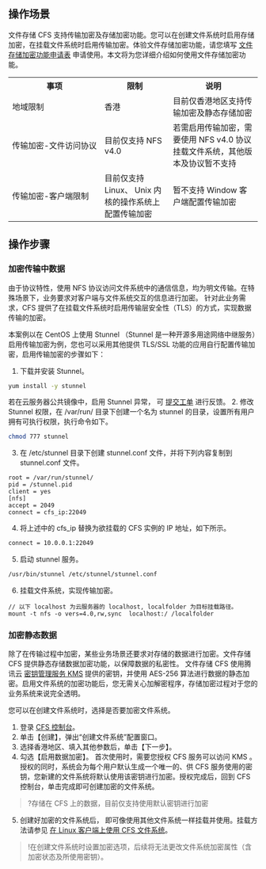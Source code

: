 ## 操作场景
文件存储 CFS 支持传输加密及存储加密功能。您可以在创建文件系统时启用存储加密，在挂载文件系统时启用传输加密。体验文件存储加密功能，请您填写 [文件存储加密功能申请表](https://cloud.tencent.com/apply/p/alop3uh2szt) 申请使用。本文将为您详细介绍如何使用文件存储加密功能。

<table>
   <tr>
      <th>事项</th>
      <th>限制</th>
      <th>说明</th>
   </tr>
   <tr>
      <td>地域限制</td>
      <td>香港</td>
      <td>目前仅香港地区支持传输加密及静态存储加密</td>
   </tr>
   <tr>
      <td nowrap="nowrap">传输加密-文件访问协议</td>
      <td>目前仅支持 NFS v4.0</td>
      <td>若需启用传输加密，需要使用 NFS v4.0 协议挂载文件系统，其他版本及协议暂不支持</td>
   </tr>
   <tr>
      <td nowrap="nowrap">传输加密-客户端限制</td>
      <td>目前仅支持 Linux、 Unix 内核的操作系统上配置传输加密</td>
      <td>暂不支持 Window 客户端配置传输加密</td>
   </tr>
</table>







## 操作步骤
### 加密传输中数据
由于协议特性，使用 NFS 协议访问文件系统中的通信信息，均为明文传输。在特殊场景下，业务要求对客户端与文件系统交互的信息进行加密。 针对此业务需求，CFS 提供了在挂载文件系统时启用传输层安全性（TLS）的方式，实现数据传输的加密。

本案例以在 CentOS 上使用 Stunnel （Stunnel 是一种开源多用途网络中继服务）启用传输加密为例，您也可以采用其他提供 TLS/SSL 功能的应用自行配置传输加密，启用传输加密的步骤如下：

1. 下载并安装 Stunnel。
```bash
yum install -y stunnel
```
若在云服务器公共镜像中，启用 Stunnel 异常， 可 [提交工单](https://console.cloud.tencent.com/workorder/category) 进行反馈。
2. 修改 Stunnel 权限，在 /var/run/ 目录下创建一个名为 stunnel 的目录，设置所有用户拥有可执行权限，执行命令如下。
```bash
chmod 777 stunnel
```
3. 在 /etc/stunnel 目录下创建 stunnel.conf 文件，并将下列内容复制到 stunnel.conf 文件。
```
root = /var/run/stunnel/
pid = /stunnel.pid
client = yes
[nfs]
accept = 2049
connect = cfs_ip:22049
```
4. 将上述中的 cfs_ip 替换为欲挂载的 CFS 实例的 IP 地址，如下所示。
```bash
connect = 10.0.0.1:22049
```
5. 启动 stunnel 服务。
```bash
/usr/bin/stunnel /etc/stunnel/stunnel.conf
```
6. 挂载文件系统，实现传输加密。
```
// 以下 localhost 为云服务器的 localhost, localfolder 为目标挂载路径。
mount -t nfs -o vers=4.0,rw,sync  localhost:/ /localfolder
```

### 加密静态数据

除了在传输过程中加密，某些业务场景还要求对存储的数据进行加密。文件存储 CFS 提供静态存储数据加密功能，以保障数据的私密性。
文件存储 CFS 使用腾讯云 [密钥管理服务 KMS](https://cloud.tencent.com/document/product/573) 提供的密钥，并使用 AES-256 算法进行数据的静态加密。启用文件系统的加密功能后，您无需关心加解密程序，存储加密过程对于您的业务系统来说完全透明。

您可以在创建文件系统时，选择是否要加密文件系统。
1. 登录 [CFS 控制台](https://console.cloud.tencent.com/cfs)。
2. 单击【创建】，弹出“创建文件系统”配置窗口。
3. 选择香港地区、填入其他参数后，单击【下一步】。
4. 勾选【启用数据加密】。 首次使用时，需要您授权 CFS 服务可以访问 KMS 。授权的同时，系统会为每个用户默认生成一个唯一的、供 CFS 服务使用的密钥，您新建的文件系统将默认使用该密钥进行加密。授权完成后，回到 CFS 控制台，单击完成即可创建加密的文件系统。
>?存储在 CFS 上的数据，目前仅支持使用默认密钥进行加密
5. 创建好加密的文件系统后， 即可像使用其他文件系统一样挂载并使用。挂载方法请参见 [ 在 Linux 客户端上使用 CFS 文件系统](https://cloud.tencent.com/document/product/582/11523)。
>!在创建文件系统时设置加密选项，后续将无法更改文件系统加密属性（含加密状态及所使用密钥）。
